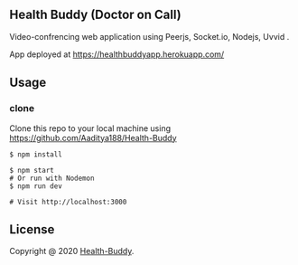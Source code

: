 ## Health Buddy (Doctor on Call)

Video-confrencing web application using Peerjs, Socket.io, Nodejs, Uvvid .

App deployed at https://healthbuddyapp.herokuapp.com/ 
  
## Usage

### clone

Clone this repo to your local machine using https://github.com/Aaditya188/Health-Buddy
```
$ npm install
```
```
$ npm start
# Or run with Nodemon
$ npm run dev

# Visit http://localhost:3000
```
## License
 Copyright  @ 2020  <a href="https://healthbuddyapp.herokuapp.com/" target="_blank">Health-Buddy</a>.
